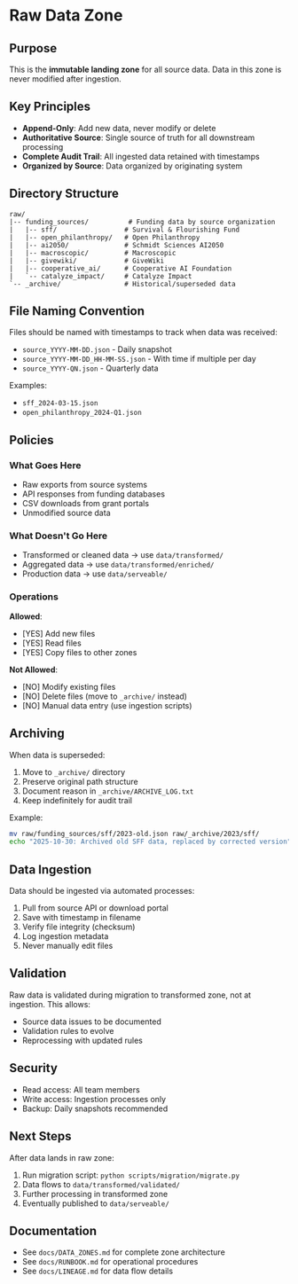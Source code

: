 # Raw Data Zone

## Purpose

This is the **immutable landing zone** for all source data. Data in this zone is never modified after ingestion.

## Key Principles

- **Append-Only**: Add new data, never modify or delete
- **Authoritative Source**: Single source of truth for all downstream processing
- **Complete Audit Trail**: All ingested data retained with timestamps
- **Organized by Source**: Data organized by originating system

## Directory Structure

```
raw/
|-- funding_sources/          # Funding data by source organization
|   |-- sff/                 # Survival & Flourishing Fund
|   |-- open_philanthropy/   # Open Philanthropy
|   |-- ai2050/              # Schmidt Sciences AI2050
|   |-- macroscopic/         # Macroscopic
|   |-- givewiki/            # GiveWiki
|   |-- cooperative_ai/      # Cooperative AI Foundation
|   `-- catalyze_impact/     # Catalyze Impact
`-- _archive/                # Historical/superseded data
```

## File Naming Convention

Files should be named with timestamps to track when data was received:

- `source_YYYY-MM-DD.json` - Daily snapshot
- `source_YYYY-MM-DD_HH-MM-SS.json` - With time if multiple per day
- `source_YYYY-QN.json` - Quarterly data

Examples:
- `sff_2024-03-15.json`
- `open_philanthropy_2024-Q1.json`

## Policies

### What Goes Here
- Raw exports from source systems
- API responses from funding databases
- CSV downloads from grant portals
- Unmodified source data

### What Doesn't Go Here
- Transformed or cleaned data -> use `data/transformed/`
- Aggregated data -> use `data/transformed/enriched/`
- Production data -> use `data/serveable/`

### Operations

**Allowed**:
- [YES] Add new files
- [YES] Read files
- [YES] Copy files to other zones

**Not Allowed**:
- [NO] Modify existing files
- [NO] Delete files (move to `_archive/` instead)
- [NO] Manual data entry (use ingestion scripts)

## Archiving

When data is superseded:

1. Move to `_archive/` directory
2. Preserve original path structure
3. Document reason in `_archive/ARCHIVE_LOG.txt`
4. Keep indefinitely for audit trail

Example:
```bash
mv raw/funding_sources/sff/2023-old.json raw/_archive/2023/sff/
echo "2025-10-30: Archived old SFF data, replaced by corrected version" >> raw/_archive/ARCHIVE_LOG.txt
```

## Data Ingestion

Data should be ingested via automated processes:

1. Pull from source API or download portal
2. Save with timestamp in filename
3. Verify file integrity (checksum)
4. Log ingestion metadata
5. Never manually edit files

## Validation

Raw data is validated during migration to transformed zone, not at ingestion. This allows:

- Source data issues to be documented
- Validation rules to evolve
- Reprocessing with updated rules

## Security

- Read access: All team members
- Write access: Ingestion processes only
- Backup: Daily snapshots recommended

## Next Steps

After data lands in raw zone:

1. Run migration script: `python scripts/migration/migrate.py`
2. Data flows to `data/transformed/validated/`
3. Further processing in transformed zone
4. Eventually published to `data/serveable/`

## Documentation

- See `docs/DATA_ZONES.md` for complete zone architecture
- See `docs/RUNBOOK.md` for operational procedures
- See `docs/LINEAGE.md` for data flow details
